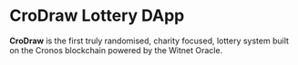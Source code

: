 # CroDraw Lottery DApp

**CroDraw** is the first truly randomised, charity focused, lottery system built on the Cronos blockchain powered by the Witnet Oracle.



